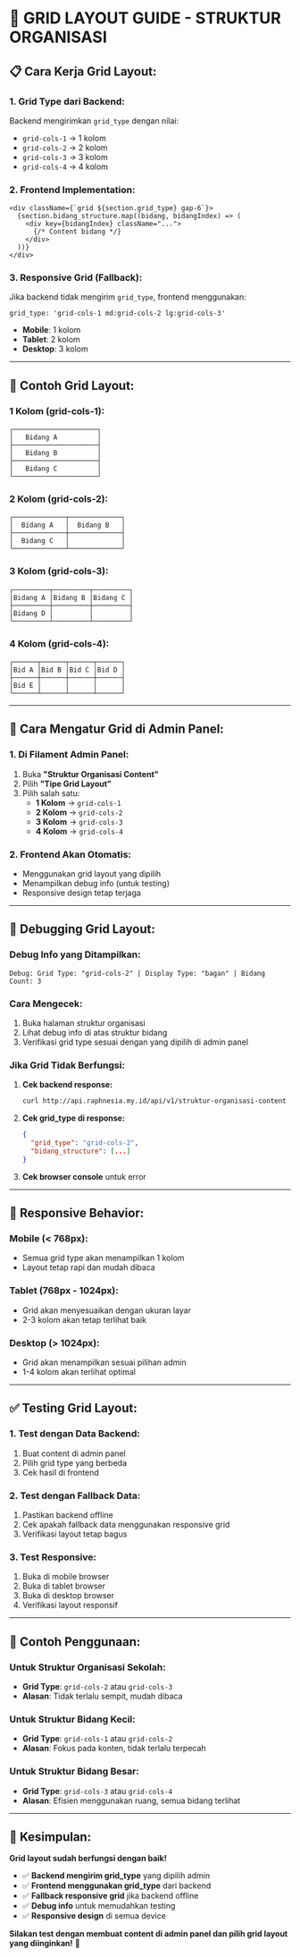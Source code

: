 # 🎯 GRID LAYOUT GUIDE - STRUKTUR ORGANISASI

## 📋 **Cara Kerja Grid Layout:**

### **1. Grid Type dari Backend:**
Backend mengirimkan `grid_type` dengan nilai:
- `grid-cols-1` → 1 kolom
- `grid-cols-2` → 2 kolom  
- `grid-cols-3` → 3 kolom
- `grid-cols-4` → 4 kolom

### **2. Frontend Implementation:**
```tsx
<div className={`grid ${section.grid_type} gap-6`}>
  {section.bidang_structure.map((bidang, bidangIndex) => (
    <div key={bidangIndex} className="...">
      {/* Content bidang */}
    </div>
  ))}
</div>
```

### **3. Responsive Grid (Fallback):**
Jika backend tidak mengirim `grid_type`, frontend menggunakan:
```tsx
grid_type: 'grid-cols-1 md:grid-cols-2 lg:grid-cols-3'
```
- **Mobile**: 1 kolom
- **Tablet**: 2 kolom
- **Desktop**: 3 kolom

---

## 🎨 **Contoh Grid Layout:**

### **1 Kolom (grid-cols-1):**
```
┌─────────────────────┐
│   Bidang A          │
├─────────────────────┤
│   Bidang B          │
├─────────────────────┤
│   Bidang C          │
└─────────────────────┘
```

### **2 Kolom (grid-cols-2):**
```
┌─────────────┬─────────────┐
│  Bidang A   │  Bidang B   │
├─────────────┼─────────────┤
│  Bidang C   │             │
└─────────────┴─────────────┘
```

### **3 Kolom (grid-cols-3):**
```
┌─────────┬─────────┬─────────┐
│Bidang A │Bidang B │Bidang C │
├─────────┼─────────┼─────────┤
│Bidang D │         │         │
└─────────┴─────────┴─────────┘
```

### **4 Kolom (grid-cols-4):**
```
┌──────┬──────┬──────┬──────┐
│Bid A │Bid B │Bid C │Bid D │
├──────┼──────┼──────┼──────┤
│Bid E │      │      │      │
└──────┴──────┴──────┴──────┘
```

---

## 🔧 **Cara Mengatur Grid di Admin Panel:**

### **1. Di Filament Admin Panel:**
1. Buka **"Struktur Organisasi Content"**
2. Pilih **"Tipe Grid Layout"**
3. Pilih salah satu:
   - **1 Kolom** → `grid-cols-1`
   - **2 Kolom** → `grid-cols-2`
   - **3 Kolom** → `grid-cols-3`
   - **4 Kolom** → `grid-cols-4`

### **2. Frontend Akan Otomatis:**
- Menggunakan grid layout yang dipilih
- Menampilkan debug info (untuk testing)
- Responsive design tetap terjaga

---

## 🐛 **Debugging Grid Layout:**

### **Debug Info yang Ditampilkan:**
```
Debug: Grid Type: "grid-cols-2" | Display Type: "bagan" | Bidang Count: 3
```

### **Cara Mengecek:**
1. Buka halaman struktur organisasi
2. Lihat debug info di atas struktur bidang
3. Verifikasi grid type sesuai dengan yang dipilih di admin panel

### **Jika Grid Tidak Berfungsi:**
1. **Cek backend response:**
   ```bash
   curl http://api.raphnesia.my.id/api/v1/struktur-organisasi-content
   ```

2. **Cek grid_type di response:**
   ```json
   {
     "grid_type": "grid-cols-2",
     "bidang_structure": [...]
   }
   ```

3. **Cek browser console** untuk error

---

## 📱 **Responsive Behavior:**

### **Mobile (< 768px):**
- Semua grid type akan menampilkan 1 kolom
- Layout tetap rapi dan mudah dibaca

### **Tablet (768px - 1024px):**
- Grid akan menyesuaikan dengan ukuran layar
- 2-3 kolom akan tetap terlihat baik

### **Desktop (> 1024px):**
- Grid akan menampilkan sesuai pilihan admin
- 1-4 kolom akan terlihat optimal

---

## ✅ **Testing Grid Layout:**

### **1. Test dengan Data Backend:**
1. Buat content di admin panel
2. Pilih grid type yang berbeda
3. Cek hasil di frontend

### **2. Test dengan Fallback Data:**
1. Pastikan backend offline
2. Cek apakah fallback data menggunakan responsive grid
3. Verifikasi layout tetap bagus

### **3. Test Responsive:**
1. Buka di mobile browser
2. Buka di tablet browser  
3. Buka di desktop browser
4. Verifikasi layout responsif

---

## 🎯 **Contoh Penggunaan:**

### **Untuk Struktur Organisasi Sekolah:**
- **Grid Type**: `grid-cols-2` atau `grid-cols-3`
- **Alasan**: Tidak terlalu sempit, mudah dibaca

### **Untuk Struktur Bidang Kecil:**
- **Grid Type**: `grid-cols-1` atau `grid-cols-2`
- **Alasan**: Fokus pada konten, tidak terlalu terpecah

### **Untuk Struktur Bidang Besar:**
- **Grid Type**: `grid-cols-3` atau `grid-cols-4`
- **Alasan**: Efisien menggunakan ruang, semua bidang terlihat

---

## 🚀 **Kesimpulan:**

**Grid layout sudah berfungsi dengan baik!**

- ✅ **Backend mengirim grid_type** yang dipilih admin
- ✅ **Frontend menggunakan grid_type** dari backend
- ✅ **Fallback responsive grid** jika backend offline
- ✅ **Debug info** untuk memudahkan testing
- ✅ **Responsive design** di semua device

**Silakan test dengan membuat content di admin panel dan pilih grid layout yang diinginkan!** 🎉 